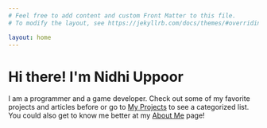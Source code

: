 ```yaml
---
# Feel free to add content and custom Front Matter to this file.
# To modify the layout, see https://jekyllrb.com/docs/themes/#overriding-theme-defaults

layout: home
---
```

# Hi there! I'm Nidhi Uppoor
I am a programmer and a game developer. Check out some of my favorite projects and articles before or go to [My Projects](/projects) to see a categorized list. You could also get to know me better at my [About Me](/about) page!